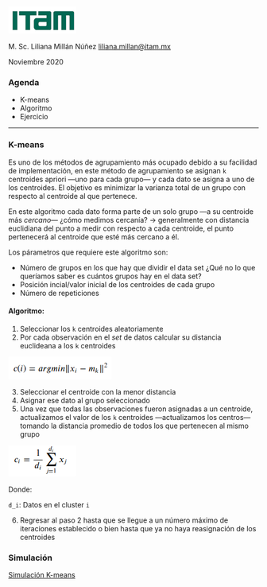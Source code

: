 ![](../../images/itam_logo.png)

M. Sc. Liliana Millán Núñez liliana.millan@itam.mx

Noviembre 2020


### Agenda

+ K-means
+ Algoritmo
+ Ejercicio

***

### K-means

Es uno de los métodos de agrupamiento más ocupado debido a su facilidad de implementación, en este método de agrupamiento se asignan `k` centroides apriori —uno para cada grupo— y cada dato se asigna a uno de los centroides. El objetivo es minimizar la varianza total de un grupo con respecto al centroide al que pertenece.

En este algoritmo cada dato forma parte de un solo grupo —a su centroide más *cercano*— ¿cómo medimos cercanía? $\rightarrow$ generalmente con distancia euclidiana del punto a medir con respecto a cada centroide, el punto pertenecerá al centroide que esté más cercano a él.

Los párametros que requiere este algoritmo son:

+ Número de grupos en los que hay que dividir el data set ¿Qué no lo que queríamos saber es cuántos grupos hay en el data set?
+ Posición incial/valor inicial de los centroides de cada grupo
+ Número de repeticiones

#### Algoritmo:


1. Seleccionar los `k` centroides aleatoriamente
2. Por cada observación en el *set* de datos calcular su distancia euclideana a los `k` centroides

![](../../images/k_means_1.png)

3. Seleccionar el centroide con la menor distancia
4. Asignar ese dato al grupo seleccionado
5. Una vez que todas las observaciones fueron asignadas a un centroide, actualizamos el valor de los `k` centroides —actualizamos los centros— tomando la distancia promedio de todos los que pertenecen al mismo grupo

![](../../images/k_means_2.png)

Donde:

`d_i`: Datos en el cluster `i`

6. Regresar al paso 2 hasta que se llegue a un número máximo de iteraciones establecido o bien hasta que ya no haya reasignación de los centroides


### Simulación

[Simulación K-means](http://tech.nitoyon.com/en/blog/2013/11/07/k-means/)
